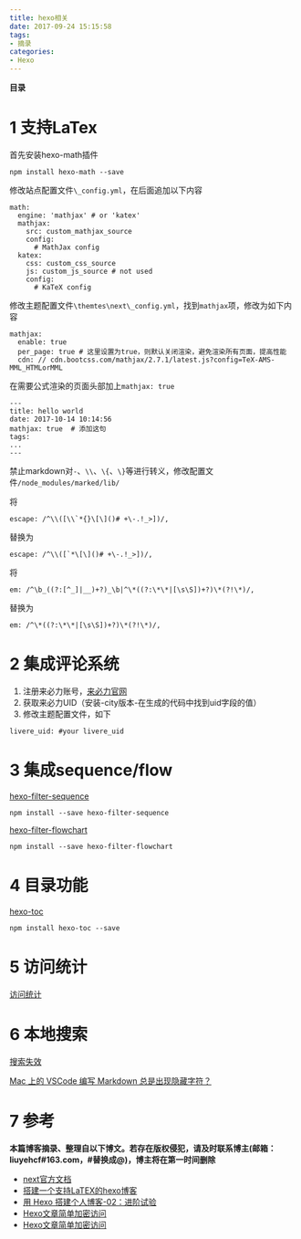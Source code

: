 ```yaml
---
title: hexo相关
date: 2017-09-24 15:15:58
tags: 
- 摘录
categories: 
- Hexo
---
```


__目录__

<!-- toc -->
<!--more-->

# 1 支持LaTex

首先安装hexo-math插件

`npm install hexo-math --save`

修改站点配置文件`\_config.yml`，在后面追加以下内容

```
math:
  engine: 'mathjax' # or 'katex'
  mathjax:
    src: custom_mathjax_source
    config:
      # MathJax config
  katex:
    css: custom_css_source
    js: custom_js_source # not used
    config:
      # KaTeX config
```

修改主题配置文件`\themtes\next\_config.yml`，找到`mathjax`项，修改为如下内容

```
mathjax:
  enable: true
  per_page: true # 这里设置为true，则默认关闭渲染，避免渲染所有页面，提高性能
  cdn: // cdn.bootcss.com/mathjax/2.7.1/latest.js?config=TeX-AMS-MML_HTMLorMML
```

在需要公式渲染的页面头部加上`mathjax: true`

```
---
title: hello world
date: 2017-10-14 10:14:56
mathjax: true  # 添加这句
tags: 
...
---
```

禁止markdown对`-`、`\\`、`\{`、`\}`等进行转义，修改配置文件`/node_modules/marked/lib/`

将

```
escape: /^\\([\\`*{}\[\]()# +\-.!_>])/,
```

替换为

```
escape: /^\\([`*\[\]()# +\-.!_>])/,
```

将

```
em: /^\b_((?:[^_]|__)+?)_\b|^\*((?:\*\*|[\s\S])+?)\*(?!\*)/,
```

替换为

```
em: /^\*((?:\*\*|[\s\S])+?)\*(?!\*)/,
```

# 2 集成评论系统

1. 注册来必力账号，[来必力官网](https://livere.com/)
1. 获取来必力UID（安装-city版本-在生成的代码中找到uid字段的值）
1. 修改主题配置文件，如下

```
livere_uid: #your livere_uid
```

# 3 集成sequence/flow

[hexo-filter-sequence](https://github.com/bubkoo/hexo-filter-sequence)

`npm install --save hexo-filter-sequence`

[hexo-filter-flowchart](https://github.com/bubkoo/hexo-filter-flowchart)

`npm install --save hexo-filter-flowchart`

# 4 目录功能

[hexo-toc](https://github.com/bubkoo/hexo-toc)

`npm install hexo-toc --save`

# 5 访问统计

[访问统计](https://notes.wanghao.work/2015-10-21-%E4%B8%BANexT%E4%B8%BB%E9%A2%98%E6%B7%BB%E5%8A%A0%E6%96%87%E7%AB%A0%E9%98%85%E8%AF%BB%E9%87%8F%E7%BB%9F%E8%AE%A1%E5%8A%9F%E8%83%BD.html#%E9%85%8D%E7%BD%AELeanCloud)

# 6 本地搜索

[搜索失效](https://www.v2ex.com/amp/t/298727)

[Mac 上的 VSCode 编写 Markdown 总是出现隐藏字符？](https://www.zhihu.com/question/61638859)

# 7 参考

__本篇博客摘录、整理自以下博文。若存在版权侵犯，请及时联系博主(邮箱：liuyehcf#163.com，#替换成@)，博主将在第一时间删除__

* [next官方文档](http://theme-next.iissnan.com/getting-started.html)
* [搭建一个支持LaTEX的hexo博客](http://blog.csdn.net/emptyset110/article/details/50123231)
* [用 Hexo 搭建个人博客-02：进阶试验](http://www.jianshu.com/p/6c1196f12302)
* [Hexo文章简单加密访问](http://blog.csdn.net/Lancelot_Lewis/article/details/53422901)
* [Hexo文章简单加密访问](https://www.jianshu.com/p/a2330937de6c)
